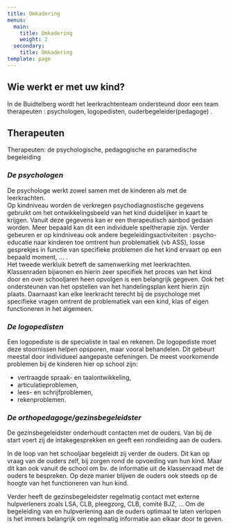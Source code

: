 ```yaml
---
title: Omkadering
menus:
  main:
    title: Omkadering
    weight: 2
  secondary:
    title: Omkadering
template: page
---
```

## Wie werkt er met uw kind?

In de Buidtelberg wordt het leerkrachtenteam ondersteund door een team therapeuten : psychologen, logopedisten, ouderbegeleider(pedagoge) .

## Therapeuten

Therapeuten: de psychologische, pedagogische en paramedische begeleiding

### ***De psychologen***

De psychologe werkt zowel samen met de kinderen als met de leerkrachten.\
Op kindniveau worden de verkregen psychodiagnostische gegevens gebruikt om het ontwikkelingsbeeld van het kind duidelijker in kaart te krijgen. Vanuit deze gegevens kan er een therapeutisch aanbod gedaan worden. Meer bepaald kan dit een individuele speltherapie zijn. Verder gebeuren er op kindniveau ook andere begeleidingsactiviteiten : psycho-educatie naar kinderen toe omtrent hun problematiek (vb ASS), losse gesprekjes in functie van specifieke problemen die het kind ervaart op een bepaald moment, … .\
Het tweede werkluik betreft de samenwerking met leerkrachten. Klassenraden bijwonen en hierin zeer specifiek het proces van het kind door en over schooljaren heen opvolgen is een belangrijk gegeven. Ook het ondersteunen van het opstellen van het handelingsplan kent hierin zijn plaats. Daarnaast kan elke leerkracht terecht bij de psychologe met specifieke vragen omtrent de problematiek van een kind, klas of eigen functioneren in het algemeen.

### ***De logopedisten***

Een logopediste is de specialiste in taal en rekenen. De logopediste moet deze stoornissen helpen opsporen, maar vooral behandelen. Dit gebeurt meestal door individueel aangepaste oefeningen. De meest voorkomende problemen bij de kinderen hier op school zijn:

* vertraagde spraak- en taalontwikkeling,
* articulatieproblemen,
* lees- en schrijfproblemen,
* rekenproblemen.

### ***De orthopedagoge/gezinsbegeleidster***

De gezinsbegeleidster onderhoudt contacten met de ouders. Van bij de start voert zij de intakegesprekken en geeft een rondleiding aan de ouders.

In de loop van het schooljaar begeleidt zij verder de ouders. Dit kan op vraag van de ouders zelf, bij zorgen rond de opvoeding van hun kind. Maar dit kan ook vanuit de school om bv. de informatie uit de klassenraad met de ouders te bespreken. Op deze manier blijven de ouders ook steeds op de hoogte van het functioneren van hun kind.

Verder heeft de gezinsbegeleidster regelmatig contact met externe hulpverleners zoals LSA, CLB, pleegzorg, CLB, comité BJZ, … Om de begeleiding van en hulpverlening aan de ouders optimaal te laten verlopen is het immers belangrijk om regelmatig informatie aan elkaar door te geven.